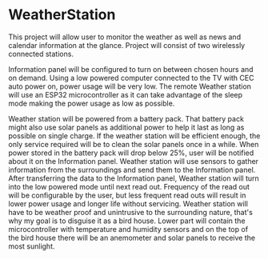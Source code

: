 # WeatherStation

This project will allow user to monitor the weather as well as news
and  calendar information at the glance. Project will consist of two
wirelessly connected stations.

Information panel will be configured to turn on between chosen hours
and on demand. Using a low powered computer connected to the TV with
CEC  auto power on, power usage will be very low.
The remote Weather station will use an ESP32 microcontroller as
it  can take advantage of the sleep mode making the power usage as low
as  possible.

Weather station will be powered from a battery pack. That battery
pack  might also use solar panels as additional power to help it last
as long  as possible on single charge.
If the weather station will be efficient enough, the only service
required will be to clean the solar panels once in a while.
When power stored in the battery pack will drop below 25%, user will
be  notified about it on the Information panel.
Weather station will use sensors to gather information from the
surroundings and send them to the Information panel.
After transferring the data to the Information panel, Weather
station  will turn into the low powered mode until next read out.
Frequency of the read out will be configurable by the user, but less
frequent read outs will result in lower power usage and longer life
without servicing.
Weather station will have to be weather proof and unintrusive to the
surrounding nature, that's why my goal is to disguise it as a bird
house.
Lower part will contain the microcontroller with temperature and
humidity sensors and on the top of the bird house there will be an
anemometer and solar panels to receive the most sunlight.

